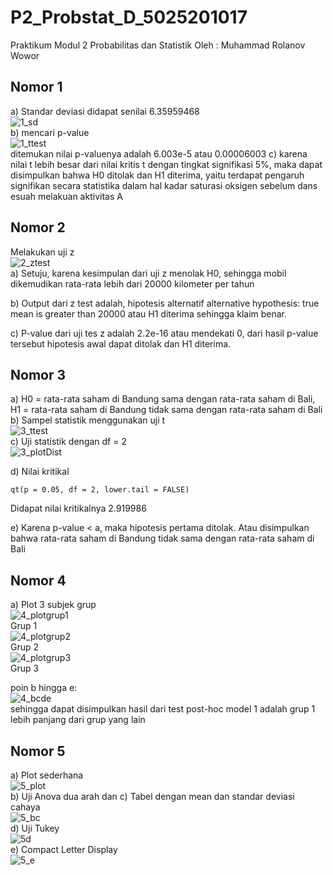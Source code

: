 # P2_Probstat_D_5025201017
Praktikum Modul 2 Probabilitas dan Statistik
Oleh : Muhammad Rolanov Wowor

## Nomor 1
a) Standar deviasi didapat senilai 6.35959468
<br> ![1_sd](https://user-images.githubusercontent.com/99122278/170871450-b72d7837-95d5-4190-ab43-585abeec725f.png) </br>
b) mencari p-value
<br>
![1_ttest](https://user-images.githubusercontent.com/99122278/170870347-bfcffc93-4e81-42ab-8934-722c23088c1b.png)
</br>
ditemukan nilai p-valuenya adalah 6.003e-5 atau 0.00006003
c) karena nilai t lebih besar dari nilai kritis t dengan tingkat signifikasi 5%, maka dapat disimpulkan bahwa H0 ditolak dan H1 diterima, yaitu terdapat pengaruh signifikan secara statistika dalam hal kadar saturasi oksigen sebelum dans esuah melakuan aktivitas A

## Nomor 2
Melakukan uji z
<br>
![2_ztest](https://user-images.githubusercontent.com/99122278/170870482-97beef20-a8fc-470b-adad-c043ce33aa0a.png)
</br>
a) Setuju, karena kesimpulan dari uji z menolak H0, sehingga mobil dikemudikan rata-rata lebih dari 20000 kilometer per tahun

b) Output dari z test adalah, hipotesis alternatif alternative hypothesis: true mean is greater than 20000 atau H1 diterima sehingga klaim benar. 

c) P-value dari uji tes z adalah 2.2e-16 atau mendekati 0, dari hasil p-value tersebut hipotesis awal dapat ditolak dan H1 diterima.

## Nomor 3
a) H0 = rata-rata saham di Bandung sama dengan rata-rata saham di Bali, H1 = rata-rata saham di Bandung tidak sama dengan rata-rata saham di Bali 
b) Sampel statistik menggunakan uji t
<br>
![3_ttest](https://user-images.githubusercontent.com/99122278/170870657-0d72408d-0a7f-4cac-8acf-6237d2f4c279.png)
</br>
c) Uji statistik dengan df = 2
<br>
![3_plotDist](https://user-images.githubusercontent.com/99122278/170870697-b35c12bf-9510-42e3-9ae9-eaa1066d4ce3.png)
</br>

d) Nilai kritikal
```
qt(p = 0.05, df = 2, lower.tail = FALSE)
```
Didapat nilai kritikalnya 2.919986

e) Karena p-value < a, maka hipotesis pertama ditolak. Atau disimpulkan bahwa rata-rata saham di Bandung tidak sama dengan rata-rata saham di Bali
## Nomor 4
a) Plot 3 subjek grup
<br>![4_plotgrup1](https://user-images.githubusercontent.com/99122278/170871024-176f8dda-e00b-4a7d-b884-2c656d3f5eeb.png) </br> Grup 1
<br>![4_plotgrup2](https://user-images.githubusercontent.com/99122278/170871022-23ee72c8-faac-4d1e-b6ec-de0f4aef87a0.png) </br> Grup 2
<br>![4_plotgrup3](https://user-images.githubusercontent.com/99122278/170871018-d0eefa5f-430d-4634-b80e-4afef20c4b87.png) </br> Grup 3

poin b hingga e:
<br>![4_bcde](https://user-images.githubusercontent.com/99122278/170871139-7f6ded22-e17f-4dda-84ae-9de888e7af26.png)</br>
sehingga dapat disimpulkan hasil dari test post-hoc model 1 adalah grup 1 lebih panjang dari grup yang lain

## Nomor 5
a) Plot sederhana
<br> ![5_plot](https://user-images.githubusercontent.com/99122278/170871178-8af95a2e-b18a-462c-9a7d-16b3dce1276a.png) </br>
b) Uji Anova dua arah dan c) Tabel dengan mean dan standar deviasi cahaya
<br> ![5_bc](https://user-images.githubusercontent.com/99122278/170871265-16049286-6c09-44aa-9e7e-78ce36e651ea.png) </br>
d) Uji Tukey
<br> ![5d](https://user-images.githubusercontent.com/99122278/170871293-bbc129dd-1aa8-45af-adff-700a6d94bfd9.png) </br>
e) Compact Letter Display
<br> ![5_e](https://user-images.githubusercontent.com/99122278/170871321-a01e3ea7-70a8-4d24-a58a-14c39610a8ef.png) </br>

